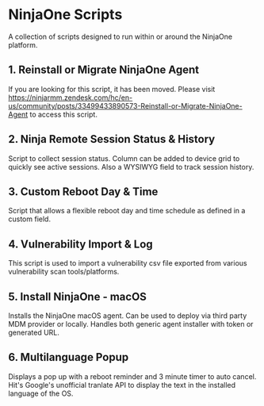 # NinjaOne Scripts

A collection of scripts designed to run within or around the NinjaOne platform.

## 1. Reinstall or Migrate NinjaOne Agent
If you are looking for this script, it has been moved. Please visit https://ninjarmm.zendesk.com/hc/en-us/community/posts/33499433890573-Reinstall-or-Migrate-NinjaOne-Agent to access this script.

## 2. Ninja Remote Session Status & History
Script to collect session status. Column can be added to device grid to quickly see active sessions. Also a WYSIWYG field to track session history.

## 3. Custom Reboot Day & Time
Script that allows a flexible reboot day and time schedule as defined in a custom field.

## 4. Vulnerability Import & Log
This script is used to import a vulnerability csv file exported from various vulnerability scan tools/platforms.

## 5. Install NinjaOne - macOS
Installs the NinjaOne macOS agent. Can be used to deploy via third party MDM provider or locally. Handles both generic agent installer with token or generated URL.

## 6. Multilanguage Popup
Displays a pop up with a reboot reminder and 3 minute timer to auto cancel. Hit's Google's unofficial tranlate API to display the text in the installed language of the OS.
